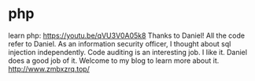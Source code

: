 # php
learn php:
https://youtu.be/qVU3V0A05k8
Thanks to Daniel!
All the code refer to Daniel.
As an information security officer, I thought about sql injection independently.
Code auditing is an interesting job. I like it. Daniel does a good job of it. Welcome to my blog to learn more about it.
http://www.zmbxzrq.top/
